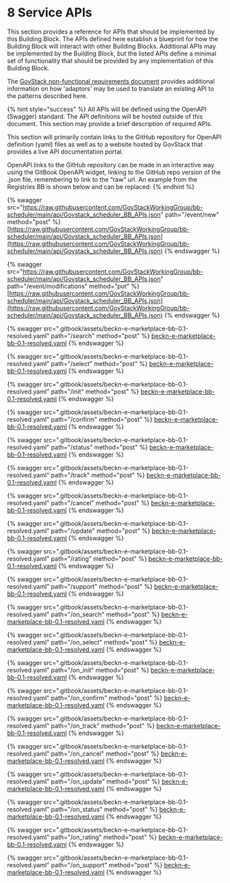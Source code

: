 # 8 Service APIs

This section provides a reference for APIs that should be implemented by this Building Block. The APIs defined here establish a blueprint for how the Building Block will interact with other Building Blocks. Additional APIs may be implemented by the Building Block, but the listed APIs define a minimal set of functionality that should be provided by any implementation of this Building Block.&#x20;

The [GovStack non-functional requirements document](https://govstack.gitbook.io/specification/architecture-and-nonfunctional-requirements/6-onboarding) provides additional information on how 'adaptors' may be used to translate an existing API to the patterns described here.

{% hint style="success" %}
All APIs will be defined using the OpenAPI (Swagger) standard. The API definitions will be hosted outside of this document. This section may provide a brief description of required APIs.

This section will primarily contain links to the GitHub repository for OpenAPI definition (yaml) files as well as to a website hosted by GovStack that provides a live API documentation portal.

OpenAPI links to the GitHub repository can be made in an interactive way using the GitBook OpenAPI widget, linking to the GitHub repo version of the .json file, remembering to link to the “raw” url. An example from the Registries BB is shown below and can be replaced:
{% endhint %}

{% swagger src="https://raw.githubusercontent.com/GovStackWorkingGroup/bb-scheduler/main/api/Govstack_scheduler_BB_APIs.json" path="/event/new" method="post" %}
[https://raw.githubusercontent.com/GovStackWorkingGroup/bb-scheduler/main/api/Govstack_scheduler_BB_APIs.json](https://raw.githubusercontent.com/GovStackWorkingGroup/bb-scheduler/main/api/Govstack_scheduler_BB_APIs.json)
{% endswagger %}

{% swagger src="https://raw.githubusercontent.com/GovStackWorkingGroup/bb-scheduler/main/api/Govstack_scheduler_BB_APIs.json" path="/event/modifications" method="put" %}
[https://raw.githubusercontent.com/GovStackWorkingGroup/bb-scheduler/main/api/Govstack_scheduler_BB_APIs.json](https://raw.githubusercontent.com/GovStackWorkingGroup/bb-scheduler/main/api/Govstack_scheduler_BB_APIs.json)
{% endswagger %}

{% swagger src=".gitbook/assets/beckn-e-marketplace-bb-0.1-resolved.yaml" path="/search" method="post" %}
[beckn-e-marketplace-bb-0.1-resolved.yaml](.gitbook/assets/beckn-e-marketplace-bb-0.1-resolved.yaml)
{% endswagger %}

{% swagger src=".gitbook/assets/beckn-e-marketplace-bb-0.1-resolved.yaml" path="/select" method="post" %}
[beckn-e-marketplace-bb-0.1-resolved.yaml](.gitbook/assets/beckn-e-marketplace-bb-0.1-resolved.yaml)
{% endswagger %}

{% swagger src=".gitbook/assets/beckn-e-marketplace-bb-0.1-resolved.yaml" path="/init" method="post" %}
[beckn-e-marketplace-bb-0.1-resolved.yaml](.gitbook/assets/beckn-e-marketplace-bb-0.1-resolved.yaml)
{% endswagger %}

{% swagger src=".gitbook/assets/beckn-e-marketplace-bb-0.1-resolved.yaml" path="/confirm" method="post" %}
[beckn-e-marketplace-bb-0.1-resolved.yaml](.gitbook/assets/beckn-e-marketplace-bb-0.1-resolved.yaml)
{% endswagger %}

{% swagger src=".gitbook/assets/beckn-e-marketplace-bb-0.1-resolved.yaml" path="/status" method="post" %}
[beckn-e-marketplace-bb-0.1-resolved.yaml](.gitbook/assets/beckn-e-marketplace-bb-0.1-resolved.yaml)
{% endswagger %}

{% swagger src=".gitbook/assets/beckn-e-marketplace-bb-0.1-resolved.yaml" path="/track" method="post" %}
[beckn-e-marketplace-bb-0.1-resolved.yaml](.gitbook/assets/beckn-e-marketplace-bb-0.1-resolved.yaml)
{% endswagger %}

{% swagger src=".gitbook/assets/beckn-e-marketplace-bb-0.1-resolved.yaml" path="/cancel" method="post" %}
[beckn-e-marketplace-bb-0.1-resolved.yaml](.gitbook/assets/beckn-e-marketplace-bb-0.1-resolved.yaml)
{% endswagger %}

{% swagger src=".gitbook/assets/beckn-e-marketplace-bb-0.1-resolved.yaml" path="/update" method="post" %}
[beckn-e-marketplace-bb-0.1-resolved.yaml](.gitbook/assets/beckn-e-marketplace-bb-0.1-resolved.yaml)
{% endswagger %}

{% swagger src=".gitbook/assets/beckn-e-marketplace-bb-0.1-resolved.yaml" path="/rating" method="post" %}
[beckn-e-marketplace-bb-0.1-resolved.yaml](.gitbook/assets/beckn-e-marketplace-bb-0.1-resolved.yaml)
{% endswagger %}

{% swagger src=".gitbook/assets/beckn-e-marketplace-bb-0.1-resolved.yaml" path="/support" method="post" %}
[beckn-e-marketplace-bb-0.1-resolved.yaml](.gitbook/assets/beckn-e-marketplace-bb-0.1-resolved.yaml)
{% endswagger %}

{% swagger src=".gitbook/assets/beckn-e-marketplace-bb-0.1-resolved.yaml" path="/on_search" method="post" %}
[beckn-e-marketplace-bb-0.1-resolved.yaml](.gitbook/assets/beckn-e-marketplace-bb-0.1-resolved.yaml)
{% endswagger %}

{% swagger src=".gitbook/assets/beckn-e-marketplace-bb-0.1-resolved.yaml" path="/on_select" method="post" %}
[beckn-e-marketplace-bb-0.1-resolved.yaml](.gitbook/assets/beckn-e-marketplace-bb-0.1-resolved.yaml)
{% endswagger %}

{% swagger src=".gitbook/assets/beckn-e-marketplace-bb-0.1-resolved.yaml" path="/on_init" method="post" %}
[beckn-e-marketplace-bb-0.1-resolved.yaml](.gitbook/assets/beckn-e-marketplace-bb-0.1-resolved.yaml)
{% endswagger %}

{% swagger src=".gitbook/assets/beckn-e-marketplace-bb-0.1-resolved.yaml" path="/on_confirm" method="post" %}
[beckn-e-marketplace-bb-0.1-resolved.yaml](.gitbook/assets/beckn-e-marketplace-bb-0.1-resolved.yaml)
{% endswagger %}

{% swagger src=".gitbook/assets/beckn-e-marketplace-bb-0.1-resolved.yaml" path="/on_track" method="post" %}
[beckn-e-marketplace-bb-0.1-resolved.yaml](.gitbook/assets/beckn-e-marketplace-bb-0.1-resolved.yaml)
{% endswagger %}

{% swagger src=".gitbook/assets/beckn-e-marketplace-bb-0.1-resolved.yaml" path="/on_cancel" method="post" %}
[beckn-e-marketplace-bb-0.1-resolved.yaml](.gitbook/assets/beckn-e-marketplace-bb-0.1-resolved.yaml)
{% endswagger %}

{% swagger src=".gitbook/assets/beckn-e-marketplace-bb-0.1-resolved.yaml" path="/on_update" method="post" %}
[beckn-e-marketplace-bb-0.1-resolved.yaml](.gitbook/assets/beckn-e-marketplace-bb-0.1-resolved.yaml)
{% endswagger %}

{% swagger src=".gitbook/assets/beckn-e-marketplace-bb-0.1-resolved.yaml" path="/on_status" method="post" %}
[beckn-e-marketplace-bb-0.1-resolved.yaml](.gitbook/assets/beckn-e-marketplace-bb-0.1-resolved.yaml)
{% endswagger %}

{% swagger src=".gitbook/assets/beckn-e-marketplace-bb-0.1-resolved.yaml" path="/on_rating" method="post" %}
[beckn-e-marketplace-bb-0.1-resolved.yaml](.gitbook/assets/beckn-e-marketplace-bb-0.1-resolved.yaml)
{% endswagger %}

{% swagger src=".gitbook/assets/beckn-e-marketplace-bb-0.1-resolved.yaml" path="/on_support" method="post" %}
[beckn-e-marketplace-bb-0.1-resolved.yaml](.gitbook/assets/beckn-e-marketplace-bb-0.1-resolved.yaml)
{% endswagger %}
